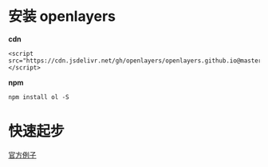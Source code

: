 # 安装 openlayers

**cdn**

```
<script src="https://cdn.jsdelivr.net/gh/openlayers/openlayers.github.io@master/en/v6.6.1/build/ol.js"></script>
```

**npm**

```
npm install ol -S
```

# 快速起步

[官方例子](https://openlayers.org/en/latest/doc/quickstart.html)
